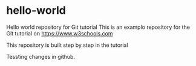 # hello-world
Hello world repository for Git tutorial
This is an examplo repository for the Git tutorial on
https://www.w3schools.com

This repository is built step by step in the tutorial

Tessting changes in github.
